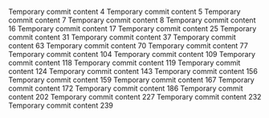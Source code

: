 Temporary commit content 4
Temporary commit content 5
Temporary commit content 7
Temporary commit content 8
Temporary commit content 16
Temporary commit content 17
Temporary commit content 25
Temporary commit content 31
Temporary commit content 37
Temporary commit content 63
Temporary commit content 70
Temporary commit content 77
Temporary commit content 104
Temporary commit content 109
Temporary commit content 118
Temporary commit content 119
Temporary commit content 124
Temporary commit content 143
Temporary commit content 156
Temporary commit content 159
Temporary commit content 167
Temporary commit content 172
Temporary commit content 186
Temporary commit content 202
Temporary commit content 227
Temporary commit content 232
Temporary commit content 239
